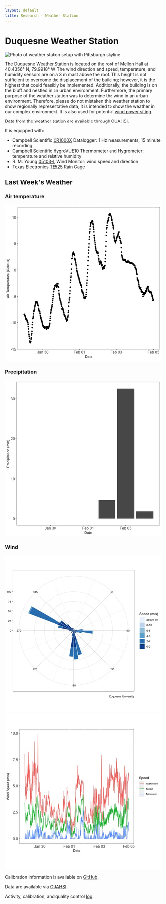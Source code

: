 ```yaml
---
layout: default
title: Research - Weather Station
---
```

# Duquesne Weather Station  
![Photo of weather station setup with Pittsburgh skyline](https://duq.box.com/shared/static/yoxmh9w3q1fj24jy5tv5jwxv2bxsav2d.jpg)  

The Duquesne Weather Station is located on the roof of Mellon Hall at 40.4356&#176; N, 79.9918&#176; W.  The wind direction and speed, temperature, and humidity sensors are on a 3 m mast above the roof.  This height is not sufficient to overcome the displacement of the building; however, it is the highest that could feasibly be implemented.  Additionally, the building is on the bluff and nestled in an urban environment.  Furthermore, the primary purpose of the weather station was to determine the wind in an urban environment.  Therefore, please do not mistaken this weather station to show regionally representative data, it is intended to show the weather in our complex environment.  It is also used for potential [wind power siting](/wind.html).  

Data from the [weather station](https://hiscentral.cuahsi.org/pub_network.aspx?n=5679) are available through [CUAHSI](https://data.cuahsi.org/).  

It is equipped with:  
- Campbell Scientific [CR1000X](https://www.campbellsci.com/cr1000x) Datalogger: 1 Hz measurements, 15 minute recording  
- Campbell Scientific [HygroVUE10](https://www.campbellsci.com/hygrovue10) Thermometer and Hygrometer: temperature and relative humidity  
- R. M. Young [05103-L](https://www.campbellsci.com/05103-l) Wind Monitor: wind speed and direction  
- Texas Electronics [TE525](https://www.campbellsci.com/te525-l) Rain Gage  

## Last Week's Weather  
### Air temperature  
![plot of air temperature](https://raw.githubusercontent.com/hydro-lab/wind-power/main/airtemp.jpg)  

### Precipitation  
![plot of precipitation](https://raw.githubusercontent.com/hydro-lab/wind-power/main/precip.jpg)  

### Wind  
![wind rose](https://raw.githubusercontent.com/hydro-lab/wind-power/main/windrose.jpg)  
![plot of minimum, mean, and maximum wind speed](https://raw.githubusercontent.com/hydro-lab/wind-power/main/windline.jpg)  

Calibration information is available on [GitHub](https://github.com/hydro-lab/wind-power/blob/main/CalibrationFiles-WindStationsDUQ.pdf).  

Data are available via [CUAHSI](https://data.cuahsi.org/).  

Activity, calibration, and quality control [log](/mellonhalllog.csv).  
